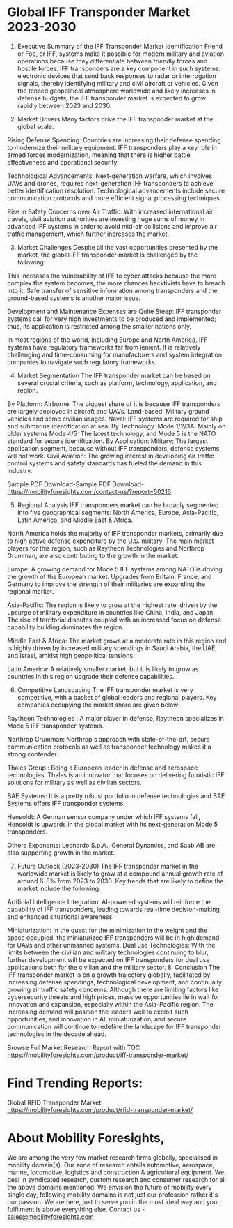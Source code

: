 # Global IFF Transponder Market 2023-2030
1. Executive Summary of the IFF Transponder Market
Identification Friend or Foe, or IFF, systems make it possible for modern military and aviation operations because they differentiate between friendly forces and hostile forces. IFF transponders are a key component in such systems: electronic devices that send back responses to radar or interrogation signals, thereby identifying military and civil aircraft or vehicles. Given the tensed geopolitical atmosphere worldwide and likely increases in defense budgets, the IFF transponder market is expected to grow rapidly between 2023 and 2030.


2. Market Drivers Many factors drive the IFF transponder market at the global scale:


Rising Defense Spending: Countries are increasing their defense spending to modernize their military equipment. IFF transponders play a key role in armed forces modernization, meaning that there is higher battle effectiveness and operational security.


Technological Advancements: Next-generation warfare, which involves UAVs and drones, requires next-generation IFF transponders to achieve better identification resolution. Technological advancements include secure communication protocols and more efficient signal processing techniques.


Rise in Safety Concerns over Air Traffic: With increased international air travels, civil aviation authorities are investing huge sums of money in advanced IFF systems in order to avoid mid-air collisions and improve air traffic management, which further increases the market.


3. Market Challenges
Despite all the vast opportunities presented by the market, the global IFF transponder market is challenged by the following:


This increases the vulnerability of IFF to cyber attacks because the more complex the system becomes, the more chances hacktivists have to breach into it. Safe transfer of sensitive information among transponders and the ground-based systems is another major issue.


Development and Maintenance Expenses are Quite Steep: IFF transponder systems call for very high investments to be produced and implemented; thus, its application is restricted among the smaller nations only.


In most regions of the world, including Europe and North America, IFF systems have regulatory frameworks far from lenient. It is relatively challenging and time-consuming for manufacturers and system integration companies to navigate such regulatory frameworks.


4. Market Segmentation
The IFF transponder market can be based on several crucial criteria, such as platform, technology, application, and region.


By Platform:
Airborne: The biggest share of it is because IFF transponders are largely deployed in aircraft and UAVs.
Land-based: Military ground vehicles and some civilian usages.
Naval: IFF systems are required for ship and submarine identification at sea.
By Technology:
Mode 1/2/3A: Mainly on older systems
Mode 4/5: The latest technology, and Mode 5 is the NATO standard for secure identification.
By Application:
Military: The largest application segment, because without IFF transponders, defense systems will not work.
Civil Aviation: The growing interest in developing air traffic control systems and safety standards has fueled the demand in this industry.


Sample PDF Download-Sample PDF Download- https://mobilityforesights.com/contact-us/?report=50216




5. Regional Analysis
IFF transponders market can be broadly segmented into five geographical segments: North America, Europe, Asia-Pacific, Latin America, and Middle East & Africa.


North America holds the majority of IFF transponder markets, primarily due to high active defense expenditure by the U.S. military. The main market players for this region, such as Raytheon Technologies and Northrop Grumman, are also contributing to the growth in the market.


Europe: A growing demand for Mode 5 IFF systems among NATO is driving the growth of the European market. Upgrades from Britain, France, and Germany to improve the strength of their militaries are expanding the regional market.


Asia-Pacific: The region is likely to grow at the highest rate, driven by the upsurge of military expenditure in countries like China, India, and Japan. The rise of territorial disputes coupled with an increased focus on defense capability building dominates the region.


Middle East & Africa: The market grows at a moderate rate in this region and is highly driven by increased military spendings in Saudi Arabia, the UAE, and Israel, amidst high geopolitical tensions.


Latin America: A relatively smaller market, but it is likely to grow as countries in this region upgrade their defense capabilities.


6. Competitive Landscaping
The IFF transponder market is very competitive, with a basket of global leaders and regional players. Key companies occupying the market share are given below:


Raytheon Technologies : A major player in defense, Raytheon specializes in Mode 5 IFF transponder systems.


Northrop Grumman: Northrop's approach with state-of-the-art, secure communication protocols as well as transponder technology makes it a strong contender.


Thales Group : Being a European leader in defense and aerospace technologies, Thales is an innovator that focuses on delivering futuristic IFF solutions for military as well as civilian sectors.


BAE Systems: It is a pretty robust portfolio in defense technologies and BAE Systems offers IFF transponder systems.


Hensoldt: A German sensor company under which IFF systems fall, Hensoldt is upwards in the global market with its next-generation Mode 5 transponders.


Others Exponents: Leonardo S.p.A., General Dynamics, and Saab AB are also supporting growth in the market.


7. Future Outlook (2023-2030)
The IFF transponder market in the worldwide market is likely to grow at a compound annual growth rate of around 6-8% from 2023 to 2030. Key trends that are likely to define the market include the following:


Artificial Intelligence Integration: AI-powered systems will reinforce the capability of IFF transponders, leading towards real-time decision-making and enhanced situational awareness.


Miniaturization: In the quest for the minimization in the weight and the space occupied, the miniaturized IFF transponders will be in high demand for UAVs and other unmanned systems.
Dual use Technologies: With the limits between the civilian and military technologies continuing to blur, further development will be expected on IFF transponders for dual use applications both for the civilian and the military sector.
8. Conclusion
The IFF transponder market is on a growth trajectory globally, facilitated by increasing defense spendings, technological development, and continually growing air traffic safety concerns. Although there are limiting factors like cybersecurity threats and high prices, massive opportunities lie in wait for innovation and expansion, especially within the Asia-Pacific region. The increasing demand will position the leaders well to exploit such opportunities, and innovation in AI, miniaturization, and secure communication will continue to redefine the landscape for IFF transponder technologies in the decade ahead.




Browse Full Market Research Report with TOC https://mobilityforesights.com/product/iff-transponder-market/


# Find Trending Reports: 
Global RFID Transponder Market https://mobilityforesights.com/product/rfid-transponder-market/

# About Mobility Foresights,
We are among the very few market research firms globally, specialised in mobility domain(s). Our zone of research entails automotive, aerospace, marine, locomotive, logistics and construction & agricultural equipment. We deal in syndicated research, custom research and consumer research for all the above domains mentioned.
We envision the future of mobility every single day, following mobility domains is not just our profession rather it's our passion. We are here, just to serve you in the most ideal way and your fulfilment is above everything else. Contact us -  sales@mobilityforesights.com 




